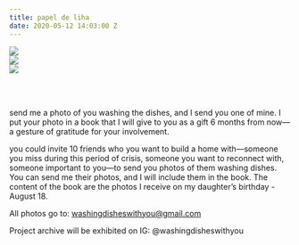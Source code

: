 ```yaml
---
title: papel de liha
date: 2020-05-12 14:03:00 Z
---
```


<img src="../uploads/washing1.jpg"/>

<br/>

<img src="../uploads/washing 2.2.jpg"/>

<br/>

<img src="../uploads/washing3.1.jpg"/>

<br/><br/>

send me a photo of you washing the dishes,
and I send you one of mine. I put your photo in a book that I will give to you as a gift 6 months from now—a gesture of gratitude for your involvement. 

you could invite 10 friends who you want to build a home with—someone you miss during this period of crisis, someone you want to reconnect with, someone important to you—to send you photos of them washing dishes. You can send me their photos, and I will include them in the book. The content of the book are the photos I receive on my daughter’s birthday - August 18.

All photos go to: washingdisheswithyou@gmail.com

Project archive will be exhibited on IG: @washingdisheswithyou